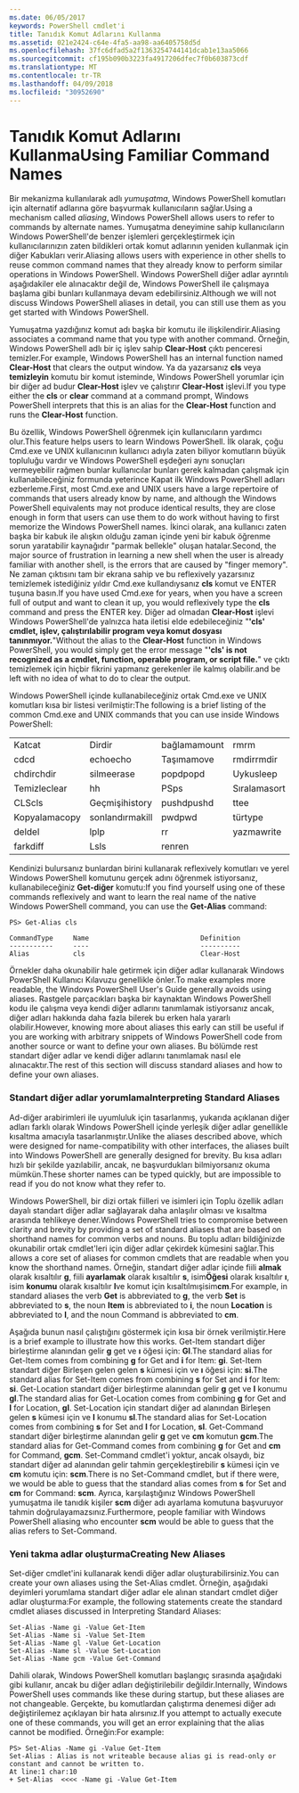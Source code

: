 ```yaml
---
ms.date: 06/05/2017
keywords: PowerShell cmdlet'i
title: Tanıdık Komut Adlarını Kullanma
ms.assetid: 021e2424-c64e-4fa5-aa98-aa6405758d5d
ms.openlocfilehash: 37fc6dfad5a2f1363254744141dcab1e13aa5066
ms.sourcegitcommit: cf195b090b3223fa4917206dfec7f0b603873cdf
ms.translationtype: MT
ms.contentlocale: tr-TR
ms.lasthandoff: 04/09/2018
ms.locfileid: "30952690"
---
```

# <a name="using-familiar-command-names"></a><span data-ttu-id="df50c-103">Tanıdık Komut Adlarını Kullanma</span><span class="sxs-lookup"><span data-stu-id="df50c-103">Using Familiar Command Names</span></span>
<span data-ttu-id="df50c-104">Bir mekanizma kullanılarak adlı *yumuşatma*, Windows PowerShell komutları için alternatif adlarına göre başvurmak kullanıcıların sağlar.</span><span class="sxs-lookup"><span data-stu-id="df50c-104">Using a mechanism called *aliasing*, Windows PowerShell allows users to refer to commands by alternate names.</span></span> <span data-ttu-id="df50c-105">Yumuşatma deneyimine sahip kullanıcıların Windows PowerShell'de benzer işlemleri gerçekleştirmek için kullanıcılarınızın zaten bildikleri ortak komut adlarının yeniden kullanmak için diğer Kabukları verir.</span><span class="sxs-lookup"><span data-stu-id="df50c-105">Aliasing allows users with experience in other shells to reuse common command names that they already know to perform similar operations in Windows PowerShell.</span></span> <span data-ttu-id="df50c-106">Windows PowerShell diğer adlar ayrıntılı aşağıdakiler ele alınacaktır değil de, Windows PowerShell ile çalışmaya başlama gibi bunları kullanmaya devam edebilirsiniz.</span><span class="sxs-lookup"><span data-stu-id="df50c-106">Although we will not discuss Windows PowerShell aliases in detail, you can still use them as you get started with Windows PowerShell.</span></span>

<span data-ttu-id="df50c-107">Yumuşatma yazdığınız komut adı başka bir komutu ile ilişkilendirir.</span><span class="sxs-lookup"><span data-stu-id="df50c-107">Aliasing associates a command name that you type with another command.</span></span> <span data-ttu-id="df50c-108">Örneğin, Windows PowerShell adlı bir iç işlev sahip **Clear-Host** çıktı penceresi temizler.</span><span class="sxs-lookup"><span data-stu-id="df50c-108">For example, Windows PowerShell has an internal function named **Clear-Host** that clears the output window.</span></span> <span data-ttu-id="df50c-109">Ya da yazarsanız **cls** veya **temizleyin** komutu bir komut isteminde, Windows PowerShell yorumlar için bir diğer ad budur **Clear-Host** işlev ve çalıştırır **Clear-Host** işlevi.</span><span class="sxs-lookup"><span data-stu-id="df50c-109">If you type either the **cls** or **clear** command at a command prompt, Windows PowerShell interprets that this is an alias for the **Clear-Host** function and runs the **Clear-Host** function.</span></span>

<span data-ttu-id="df50c-110">Bu özellik, Windows PowerShell öğrenmek için kullanıcıların yardımcı olur.</span><span class="sxs-lookup"><span data-stu-id="df50c-110">This feature helps users to learn Windows PowerShell.</span></span> <span data-ttu-id="df50c-111">İlk olarak, çoğu Cmd.exe ve UNIX kullanıcının kullanıcı adıyla zaten biliyor komutların büyük topluluğu vardır ve Windows PowerShell eşdeğeri aynı sonuçları vermeyebilir rağmen bunlar kullanıcılar bunları gerek kalmadan çalışmak için kullanabileceğiniz formunda yeterince Kapat ilk Windows PowerShell adları ezberleme.</span><span class="sxs-lookup"><span data-stu-id="df50c-111">First, most Cmd.exe and UNIX users have a large repertoire of commands that users already know by name, and although the Windows PowerShell equivalents may not produce identical results, they are close enough in form that users can use them to do work without having to first memorize the Windows PowerShell names.</span></span> <span data-ttu-id="df50c-112">İkinci olarak, ana kullanıcı zaten başka bir kabuk ile alışkın olduğu zaman içinde yeni bir kabuk öğrenme sorun yaratabilir kaynağıdır "parmak bellekle" oluşan hatalar.</span><span class="sxs-lookup"><span data-stu-id="df50c-112">Second, the major source of frustration in learning a new shell when the user is already familiar with another shell, is the errors that are caused by "finger memory".</span></span> <span data-ttu-id="df50c-113">Ne zaman çıktısını tam bir ekrana sahip ve bu reflexively yazarsınız temizlemek istediğiniz yıldır Cmd.exe kullandıysanız **cls** komut ve ENTER tuşuna basın.</span><span class="sxs-lookup"><span data-stu-id="df50c-113">If you have used Cmd.exe for years, when you have a screen full of output and want to clean it up, you would reflexively type the **cls** command and press the ENTER key.</span></span> <span data-ttu-id="df50c-114">Diğer ad olmadan **Clear-Host** işlevi Windows PowerShell'de yalnızca hata iletisi elde edebileceğiniz "**'cls' cmdlet, işlev, çalıştırılabilir program veya komut dosyası tanınmıyor.**"</span><span class="sxs-lookup"><span data-stu-id="df50c-114">Without the alias to the **Clear-Host** function in Windows PowerShell, you would simply get the error message "**'cls' is not recognized as a cmdlet, function, operable program, or script file.**"</span></span> <span data-ttu-id="df50c-115">ve çıktı temizlemek için hiçbir fikrini yapmanız gerekenler ile kalmış olabilir.</span><span class="sxs-lookup"><span data-stu-id="df50c-115">and be left with no idea of what to do to clear the output.</span></span>

<span data-ttu-id="df50c-116">Windows PowerShell içinde kullanabileceğiniz ortak Cmd.exe ve UNIX komutları kısa bir listesi verilmiştir:</span><span class="sxs-lookup"><span data-stu-id="df50c-116">The following is a brief listing of the common Cmd.exe and UNIX commands that you can use inside Windows PowerShell:</span></span>

|||||
|-|-|-|-|
|<span data-ttu-id="df50c-117">Kat</span><span class="sxs-lookup"><span data-stu-id="df50c-117">cat</span></span>|<span data-ttu-id="df50c-118">Dir</span><span class="sxs-lookup"><span data-stu-id="df50c-118">dir</span></span>|<span data-ttu-id="df50c-119">bağlama</span><span class="sxs-lookup"><span data-stu-id="df50c-119">mount</span></span>|<span data-ttu-id="df50c-120">rm</span><span class="sxs-lookup"><span data-stu-id="df50c-120">rm</span></span>|
|<span data-ttu-id="df50c-121">cd</span><span class="sxs-lookup"><span data-stu-id="df50c-121">cd</span></span>|<span data-ttu-id="df50c-122">echo</span><span class="sxs-lookup"><span data-stu-id="df50c-122">echo</span></span>|<span data-ttu-id="df50c-123">Taşıma</span><span class="sxs-lookup"><span data-stu-id="df50c-123">move</span></span>|<span data-ttu-id="df50c-124">rmdir</span><span class="sxs-lookup"><span data-stu-id="df50c-124">rmdir</span></span>|
|<span data-ttu-id="df50c-125">chdir</span><span class="sxs-lookup"><span data-stu-id="df50c-125">chdir</span></span>|<span data-ttu-id="df50c-126">silme</span><span class="sxs-lookup"><span data-stu-id="df50c-126">erase</span></span>|<span data-ttu-id="df50c-127">popd</span><span class="sxs-lookup"><span data-stu-id="df50c-127">popd</span></span>|<span data-ttu-id="df50c-128">Uyku</span><span class="sxs-lookup"><span data-stu-id="df50c-128">sleep</span></span>|
|<span data-ttu-id="df50c-129">Temizle</span><span class="sxs-lookup"><span data-stu-id="df50c-129">clear</span></span>|<span data-ttu-id="df50c-130">h</span><span class="sxs-lookup"><span data-stu-id="df50c-130">h</span></span>|<span data-ttu-id="df50c-131">PS</span><span class="sxs-lookup"><span data-stu-id="df50c-131">ps</span></span>|<span data-ttu-id="df50c-132">Sıralama</span><span class="sxs-lookup"><span data-stu-id="df50c-132">sort</span></span>|
|<span data-ttu-id="df50c-133">CLS</span><span class="sxs-lookup"><span data-stu-id="df50c-133">cls</span></span>|<span data-ttu-id="df50c-134">Geçmişi</span><span class="sxs-lookup"><span data-stu-id="df50c-134">history</span></span>|<span data-ttu-id="df50c-135">pushd</span><span class="sxs-lookup"><span data-stu-id="df50c-135">pushd</span></span>|<span data-ttu-id="df50c-136">t</span><span class="sxs-lookup"><span data-stu-id="df50c-136">tee</span></span>|
|<span data-ttu-id="df50c-137">Kopyalama</span><span class="sxs-lookup"><span data-stu-id="df50c-137">copy</span></span>|<span data-ttu-id="df50c-138">sonlandırma</span><span class="sxs-lookup"><span data-stu-id="df50c-138">kill</span></span>|<span data-ttu-id="df50c-139">pwd</span><span class="sxs-lookup"><span data-stu-id="df50c-139">pwd</span></span>|<span data-ttu-id="df50c-140">tür</span><span class="sxs-lookup"><span data-stu-id="df50c-140">type</span></span>|
|<span data-ttu-id="df50c-141">del</span><span class="sxs-lookup"><span data-stu-id="df50c-141">del</span></span>|<span data-ttu-id="df50c-142">lp</span><span class="sxs-lookup"><span data-stu-id="df50c-142">lp</span></span>|<span data-ttu-id="df50c-143">r</span><span class="sxs-lookup"><span data-stu-id="df50c-143">r</span></span>|<span data-ttu-id="df50c-144">yazma</span><span class="sxs-lookup"><span data-stu-id="df50c-144">write</span></span>|
|<span data-ttu-id="df50c-145">fark</span><span class="sxs-lookup"><span data-stu-id="df50c-145">diff</span></span>|<span data-ttu-id="df50c-146">Ls</span><span class="sxs-lookup"><span data-stu-id="df50c-146">ls</span></span>|<span data-ttu-id="df50c-147">ren</span><span class="sxs-lookup"><span data-stu-id="df50c-147">ren</span></span>||

<span data-ttu-id="df50c-148">Kendinizi bulursanız bunlardan birini kullanarak reflexively komutları ve yerel Windows PowerShell komutunu gerçek adını öğrenmek istiyorsanız, kullanabileceğiniz **Get-diğer** komutu:</span><span class="sxs-lookup"><span data-stu-id="df50c-148">If you find yourself using one of these commands reflexively and want to learn the real name of the native Windows PowerShell command, you can use the **Get-Alias** command:</span></span>

```
PS> Get-Alias cls

CommandType     Name                            Definition
-----------     ----                            ----------
Alias           cls                             Clear-Host
```

<span data-ttu-id="df50c-149">Örnekler daha okunabilir hale getirmek için diğer adlar kullanarak Windows PowerShell Kullanıcı Kılavuzu genellikle önler.</span><span class="sxs-lookup"><span data-stu-id="df50c-149">To make examples more readable, the Windows PowerShell User's Guide generally avoids using aliases.</span></span> <span data-ttu-id="df50c-150">Rastgele parçacıkları başka bir kaynaktan Windows PowerShell kodu ile çalışma veya kendi diğer adlarını tanımlamak istiyorsanız ancak, diğer adları hakkında daha fazla bilerek bu erken hala yararlı olabilir.</span><span class="sxs-lookup"><span data-stu-id="df50c-150">However, knowing more about aliases this early can still be useful if you are working with arbitrary snippets of Windows PowerShell code from another source or want to define your own aliases.</span></span> <span data-ttu-id="df50c-151">Bu bölümde rest standart diğer adlar ve kendi diğer adlarını tanımlamak nasıl ele alınacaktır.</span><span class="sxs-lookup"><span data-stu-id="df50c-151">The rest of this section will discuss standard aliases and how to define your own aliases.</span></span>

### <a name="interpreting-standard-aliases"></a><span data-ttu-id="df50c-152">Standart diğer adlar yorumlama</span><span class="sxs-lookup"><span data-stu-id="df50c-152">Interpreting Standard Aliases</span></span>
<span data-ttu-id="df50c-153">Ad-diğer arabirimleri ile uyumluluk için tasarlanmış, yukarıda açıklanan diğer adları farklı olarak Windows PowerShell içinde yerleşik diğer adlar genellikle kısaltma amacıyla tasarlanmıştır.</span><span class="sxs-lookup"><span data-stu-id="df50c-153">Unlike the aliases described above, which were designed for name-compatibility with other interfaces, the aliases built into Windows PowerShell are generally designed for brevity.</span></span> <span data-ttu-id="df50c-154">Bu kısa adları hızlı bir şekilde yazılabilir, ancak, ne başvurdukları bilmiyorsanız okuma mümkün.</span><span class="sxs-lookup"><span data-stu-id="df50c-154">These shorter names can be typed quickly, but are impossible to read if you do not know what they refer to.</span></span>

<span data-ttu-id="df50c-155">Windows PowerShell, bir dizi ortak fiilleri ve isimleri için Toplu özellik adları dayalı standart diğer adlar sağlayarak daha anlaşılır olması ve kısaltma arasında tehlikeye dener.</span><span class="sxs-lookup"><span data-stu-id="df50c-155">Windows PowerShell tries to compromise between clarity and brevity by providing a set of standard aliases that are based on shorthand names for common verbs and nouns.</span></span> <span data-ttu-id="df50c-156">Bu toplu adları bildiğinizde okunabilir ortak cmdlet'leri için diğer adlar çekirdek kümesini sağlar.</span><span class="sxs-lookup"><span data-stu-id="df50c-156">This allows a core set of aliases for common cmdlets that are readable when you know the shorthand names.</span></span> <span data-ttu-id="df50c-157">Örneğin, standart diğer adlar içinde fiili **almak** olarak kısaltılır **g**, fiili **ayarlamak** olarak kısaltılır **s**, isim**Öğesi** olarak kısaltılır **ı**, isim **konumu** olarak kısaltılır **l**ve komut için kısaltılmışisim**cm**.</span><span class="sxs-lookup"><span data-stu-id="df50c-157">For example, in standard aliases the verb **Get** is abbreviated to **g**, the verb **Set** is abbreviated to **s**, the noun **Item** is abbreviated to **i**, the noun **Location** is abbreviated to **l**, and the noun Command is abbreviated to **cm**.</span></span>

<span data-ttu-id="df50c-158">Aşağıda bunun nasıl çalıştığını göstermek için kısa bir örnek verilmiştir.</span><span class="sxs-lookup"><span data-stu-id="df50c-158">Here is a brief example to illustrate how this works.</span></span> <span data-ttu-id="df50c-159">Get-Item standart diğer birleştirme alanından gelir **g** get ve **ı** öğesi için: **GI**.</span><span class="sxs-lookup"><span data-stu-id="df50c-159">The standard alias for Get-Item comes from combining **g** for Get and **i** for Item: **gi**.</span></span> <span data-ttu-id="df50c-160">Set-Item standart diğer Birleşen gelen gelen **s** kümesi için ve **ı** öğesi için: **si**.</span><span class="sxs-lookup"><span data-stu-id="df50c-160">The standard alias for Set-Item comes from combining **s** for Set and **i** for Item: **si**.</span></span> <span data-ttu-id="df50c-161">Get-Location standart diğer birleştirme alanından gelir **g** get ve **l** konumu **gl**.</span><span class="sxs-lookup"><span data-stu-id="df50c-161">The standard alias for Get-Location comes from combining **g** for Get and **l** for Location, **gl**.</span></span> <span data-ttu-id="df50c-162">Set-Location için standart diğer ad alanından Birleşen gelen **s** kümesi için ve **l** konumu **sl**.</span><span class="sxs-lookup"><span data-stu-id="df50c-162">The standard alias for Set-Location comes from combining **s** for Set and **l** for Location, **sl**.</span></span> <span data-ttu-id="df50c-163">Get-Command standart diğer birleştirme alanından gelir **g** get ve **cm** komutun **gcm**.</span><span class="sxs-lookup"><span data-stu-id="df50c-163">The standard alias for Get-Command comes from combining **g** for Get and **cm** for Command, **gcm**.</span></span> <span data-ttu-id="df50c-164">Set-Command cmdlet'i yoktur, ancak olsaydı, biz standart diğer ad alanından gelir tahmin gerçekleştirebilir **s** kümesi için ve **cm** komutu için: **scm**.</span><span class="sxs-lookup"><span data-stu-id="df50c-164">There is no Set-Command cmdlet, but if there were, we would be able to guess that the standard alias comes from **s** for Set and **cm** for Command: **scm**.</span></span> <span data-ttu-id="df50c-165">Ayrıca, karşılaştığınız Windows PowerShell yumuşatma ile tanıdık kişiler **scm** diğer adı ayarlama komutuna başvuruyor tahmin doğrulayamazsınız.</span><span class="sxs-lookup"><span data-stu-id="df50c-165">Furthermore, people familiar with Windows PowerShell aliasing who encounter **scm** would be able to guess that the alias refers to Set-Command.</span></span>

### <a name="creating-new-aliases"></a><span data-ttu-id="df50c-166">Yeni takma adlar oluşturma</span><span class="sxs-lookup"><span data-stu-id="df50c-166">Creating New Aliases</span></span>
<span data-ttu-id="df50c-167">Set-diğer cmdlet'ini kullanarak kendi diğer adlar oluşturabilirsiniz.</span><span class="sxs-lookup"><span data-stu-id="df50c-167">You can create your own aliases using the Set-Alias cmdlet.</span></span> <span data-ttu-id="df50c-168">Örneğin, aşağıdaki deyimleri yorumlama standart diğer adlar ele alınan standart cmdlet diğer adlar oluşturma:</span><span class="sxs-lookup"><span data-stu-id="df50c-168">For example, the following statements create the standard cmdlet aliases discussed in Interpreting Standard Aliases:</span></span>

```
Set-Alias -Name gi -Value Get-Item
Set-Alias -Name si -Value Set-Item
Set-Alias -Name gl -Value Get-Location
Set-Alias -Name sl -Value Set-Location
Set-Alias -Name gcm -Value Get-Command
```

<span data-ttu-id="df50c-169">Dahili olarak, Windows PowerShell komutları başlangıç sırasında aşağıdaki gibi kullanır, ancak bu diğer adları değiştirilebilir değildir.</span><span class="sxs-lookup"><span data-stu-id="df50c-169">Internally, Windows PowerShell uses commands like these during startup, but these aliases are not changeable.</span></span> <span data-ttu-id="df50c-170">Gerçekte, bu komutlardan çalıştırma denemesi diğer adı değiştirilemez açıklayan bir hata alırsınız.</span><span class="sxs-lookup"><span data-stu-id="df50c-170">If you attempt to actually execute one of these commands, you will get an error explaining that the alias cannot be modified.</span></span> <span data-ttu-id="df50c-171">Örneğin:</span><span class="sxs-lookup"><span data-stu-id="df50c-171">For example:</span></span>

```
PS> Set-Alias -Name gi -Value Get-Item
Set-Alias : Alias is not writeable because alias gi is read-only or constant and cannot be written to.
At line:1 char:10
+ Set-Alias  <<<< -Name gi -Value Get-Item
```